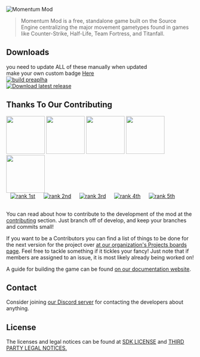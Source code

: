 ![Momentum Mod](https://i.imgur.com/iR7p55N.png)

> Momentum Mod is a free, standalone game built on the Source Engine centralizing the major movement gametypes found in games like Counter-Strike, Half-Life, Team Fortress, and Titanfall.

## Downloads
you need to update ALL of these manually when updated
<br>make your own custom badge <a href="https://shields.io/#your-badge">Here</a>
<br> [![build preaplha](https://img.shields.io/badge/Build-prealpha-blueviolet)]()
<br> [![Download latest release](https://img.shields.io/badge/Download-Latest%20Release-informational)](https://github.com/momentum-mod/game/releases/download/0.6.2/momentum-0.6.2.zip)

## Thanks To Our Contributing
<img src="https://i.ibb.co/ZfvNM8C/Gocnak.png" width="103" height="101"> <img src="https://i.ibb.co/NyYsBQD/Xutax-Kamay.jpg" width="103" height="101"> <img src="https://i.ibb.co/h17JfdK/tuxxi.png" width="103" height="101"> <img src="https://i.ibb.co/GMgjjGH/Rabs-Rincon.jpg" width="103" height="101"> <img src="https://i.ibb.co/YWpjKyQ/braem.png" width="103" height="101">
<br> &ensp;&nbsp;[![rank 1st](https://img.shields.io/badge/Rank-1st-brightgreen?style=flat&logo=appveyor)](https://github.com/Gocnak)
&emsp;&nbsp;[![rank 2nd](https://img.shields.io/badge/Rank-2nd-brightgreen?style=flat&logo=appveyor)](https://github.com/XutaxKamay)
&emsp;&nbsp;[![rank 3rd](https://img.shields.io/badge/Rank-3rd-brightgreen?style=flat&logo=appveyor)](https://github.com/tuxxi)
&emsp;&nbsp;[![rank 4th](https://img.shields.io/badge/Rank-4th-brightgreen?style=flat&logo=appveyor)](https://github.com/RabsRincon)
&emsp;&nbsp;[![rank 5th](https://img.shields.io/badge/Rank-5th-brightgreen?style=flat&logo=appveyor)](https://github.com/braem)

<br> You can read about how to contribute to the development of the mod at the [contributing](.github/CONTRIBUTING.md) section. Just branch off of develop, and keep your branches and commits small!

If you want to be a Contributors you can find a list of things to be done for the next version for the project over [at our organization's Projects boards page](https://github.com/orgs/momentum-mod/projects). Feel free to tackle something if it tickles your fancy! Just note that if members are assigned to an issue, it is most likely already being worked on!

A guide for building the game can be found [on our documentation website](https://docs.momentum-mod.org/guide/building-the-game/).

## Contact
Consider joining [our Discord server](https://discord.gg/n4v52uv) for contacting the developers about anything.

## License
The licenses and legal notices can be found at [SDK LICENSE](LICENSE) and [THIRD PARTY LEGAL NOTICES.](thirdpartylegalnotices.txt)
